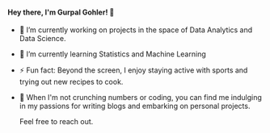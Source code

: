 #### Hey there, I'm Gurpal Gohler! 👋

- 🔭 I’m currently working on projects in the space of Data Analytics and Data Science.
- 🌱 I’m currently learning Statistics and Machine Learning
- ⚡ Fun fact: Beyond the screen, I enjoy staying active with sports and trying out new recipes to cook.
- 🌟 When I'm not crunching numbers or coding, you can find me indulging in my passions for writing blogs and embarking on personal projects.

  Feel free to reach out.
